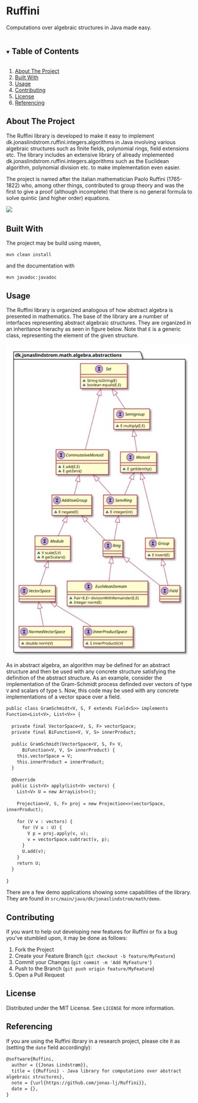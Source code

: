 <!-- PROJECT LOGO -->
<h1>Ruffini</h1>

<p>
    Computations over algebraic structures in Java made easy.
</p>

<!-- TABLE OF CONTENTS -->
<details open="open">
  <summary><h2 style="display: inline-block">Table of Contents</h2></summary>
  <ol>
    <li><a href="#about-the-project">About The Project</a></li>
    <li><a href="#built-with">Built With</a></li>
    <li><a href="#usage">Usage</a></li>
    <li><a href="#contributing">Contributing</a></li>
    <li><a href="#license">License</a></li>
    <li><a href="#referencing">Referencing</a></li>
  </ol>
</details>



<!-- ABOUT THE PROJECT -->

## About The Project

<p>
The Ruffini library is developed to make it easy to implement dk.jonaslindstrom.ruffini.integers.algorithms in Java involving various 
algebraic structures such as finite fields, polynomial rings, field extensions etc. The library includes 
an extensive library of already implemented dk.jonaslindstrom.ruffini.integers.algorithms such as the Euclidean algorithm, polynomial 
division etc. to make implementation even easier.
</p>
<p>
The project is named after the italian mathematician Paolo Ruffini (1765-1822) who, among other 
things, contributed to group theory and was the first to give a proof (although incomplete) that there is no 
general formula to solve quintic (and higher order) equations.
</p>

[<img src="https://upload.wikimedia.org/wikipedia/commons/2/22/Ruffini_paolo.jpg">](https://en.wikipedia.org/wiki/Paolo_Ruffini)

## Built With

The project may be build using maven,

```
mvn clean install
```

and the documentation with

```
mvn javadoc:javadoc
```

<!-- USAGE EXAMPLES -->

## Usage

The Ruffini library is organized analogous of how abstract algebra is presented in mathematics. The base of the library
are a number of interfaces representing abstract algebraic structures. They are organized in an inheritance hierachy as
seen in figure below. Note that `E` is a generic class, representing the element of the given structure.

<p align="center">
  <img src="abstractions.svg" align="center" alt="Inheritance diagram for abstract algebraic structures">
</p>

As in abstract algebra, an algorithm may be defined for an abstract structure and then be used with any concrete
structure satisfying the definition of the abstract structure. As an example, consider the implementation of the
Gram-Schmidt process definded over vectors of type `V` and scalars of type `S`. Now, this code may be used with any
concrete implementations of a vector space over a field.

```
public class GramSchmidt<V, S, F extends Field<S>> implements Function<List<V>, List<V>> {

  private final VectorSpace<V, S, F> vectorSpace;
  private final BiFunction<V, V, S> innerProduct;

  public GramSchmidt(VectorSpace<V, S, F> V,
      BiFunction<V, V, S> innerProduct) {
    this.vectorSpace = V;
    this.innerProduct = innerProduct;
  }

  @Override
  public List<V> apply(List<V> vectors) {
    List<V> U = new ArrayList<>();

    Projection<V, S, F> proj = new Projection<>(vectorSpace, innerProduct);

    for (V v : vectors) {
      for (V u : U) {
        V p = proj.apply(v, u);
        v = vectorSpace.subtract(v, p);
      }
      U.add(v);
    }
    return U;
  }

}
```

There are a few demo applications showing some capabilities of the library. They are found
in `src/main/java/dk/jonaslindstrom/math/demo`.

<!-- CONTRIBUTING -->

## Contributing

If you want to help out developing new features for Ruffini or fix a bug you've stumbled upon, it may be done as
follows:

1. Fork the Project
2. Create your Feature Branch (`git checkout -b feature/MyFeature`)
3. Commit your Changes (`git commit -m 'Add MyFeature'`)
4. Push to the Branch (`git push origin feature/MyFeature`)
5. Open a Pull Request

<!-- LICENSE -->

## License

Distributed under the MIT License. See `LICENSE` for more information.


<!-- REFERENCING -->

## Referencing

If you are using the Ruffini ilbrary in a research project, please cite it as (setting the `date` field accordingly):

```
@software{Ruffini,
  author = {{Jonas Lindstrøm}},
  title = {{Ruffini} - Java library for computations over abstract algebraic structures},
  note = {\url{https://github.com/jonas-lj/Ruffini}},
  date = {},
}
```
